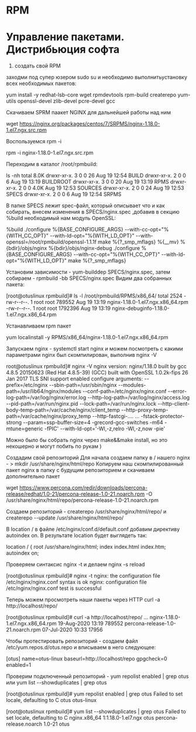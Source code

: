 # RPM
# Управление пакетами. Дистрибьюция софта
1) создать свой RPM

заходми под супер юзером
sudo su
и необходимо выполнитьустановку всех необходимых пакетов:

yum install -y redhat-lsb-core wget rpmdevtools rpm-build createrepo yum-utils openssl-devel zlib-devel pcre-devel gcc

Скачиваем SPRM паакет NGINX для дальнейшей работы над ним

wget https://nginx.org/packages/centos/7/SRPMS/nginx-1.18.0-1.el7.ngx.src.rpm

Воспользуемся rpm -i

rpm -i nginx-1.18.0-1.el7.ngx.src.rpm

Переходим в каталог /root/rpmbuild:

ls -nh
total 8.0K
drwxr-xr-x. 3 0 0 26 Aug 19 12:54 BUILD
drwxr-xr-x. 2 0 0 6 Aug 19 13:19 BUILDROOT
drwxr-xr-x. 3 0 0 20 Aug 19 13:19 RPMS
drwxr-xr-x. 2 0 0 4.0K Aug 19 12:53 SOURCES
drwxr-xr-x. 2 0 0 24 Aug 19 12:53 SPECS
drwxr-xr-x. 2 0 0 6 Aug 19 12:54 SRPMS

В папке SPECS лежит spec-файл, который описывает что и как собирать, внесем изменения в SPECS/nginx.spec ,добавив в секцию %build необходимый нам модуль OpenSSL:

%build ./configure %{BASE_CONFIGURE_ARGS}
--with-cc-opt="%{WITH_CC_OPT}"
--with-ld-opt="%{WITH_LD_OPT}"
--with-openssl=/root/rpmbuild/openssl-1.1.1f make %{?_smp_mflags} %{__mv} %{bdir}/objs/nginx
%{bdir}/objs/nginx-debug ./configure %{BASE_CONFIGURE_ARGS}
--with-cc-opt="%{WITH_CC_OPT}"
--with-ld-opt="%{WITH_LD_OPT}" make %{?_smp_mflags}

Установим зависимости - yum-builddep SPECS/nginx.spec, затем собираем - rpmbuild -bb SPECS/nginx.spec
Видим два собранных пакета:

[root@otuslinux rpmbuild]# ls -l /root/rpmbuild/RPMS/x86_64/
total 2524
-rw-r--r--. 1 root root 789552 Aug 19 13:19 nginx-1.18.0-1.el7.ngx.x86_64.rpm
-rw-r--r--. 1 root root 1792396 Aug 19 13:19 nginx-debuginfo-1.18.0-1.el7.ngx.x86_64.rpm

Устанавливаем rpm пакет

yum localinstall -y RPMS/x86_64/nginx-1.18.0-1.el7.ngx.x86_64.rpm

Запускаем nginx - systemctl start nginx и можем посмотреть с какими параметрами nginx был скомпилирован, выполнив nginx -V

root@otuslinux rpmbuild]# nginx -V
nginx version: nginx/1.18.0 built by gcc 4.8.5 20150623 (Red Hat 4.8.5-39) (GCC) built with OpenSSL 1.0.2k-fips 26 Jan 2017 TLS SNI support enabled configure arguments: --prefix=/etc/nginx --sbin-path=/usr/sbin/nginx --modules-path=/usr/lib64/nginx/modules --conf-path=/etc/nginx/nginx.conf --error-log-path=/var/log/nginx/error.log --http-log-path=/var/log/nginx/access.log --pid-path=/var/run/nginx.pid --lock-path=/var/run/nginx.lock --http-client-body-temp-path=/var/cache/nginx/client_temp --http-proxy-temp-path=/var/cache/nginx/proxy_temp --http-fastcgi-.... ... -fstack-protector-strong --param=ssp-buffer-size=4 -grecord-gcc-switches -m64 -mtune=generic -fPIC' --with-ld-opt='-Wl,-z,relro -Wl,-z,now -pie'

Можно было бы собрать nginx через make&&make install, но это некошерно и могут побить по рукам )

Создадим свой репозиторий
Для начала создаем папку в / нашего nginx - > mkdir /usr/share/nginx/html/repo
Копируем наш скомпилированный пакет nginx в папку с будущим репозиторием и скачиваем дополнительно пакет

wget https://www.percona.com/redir/downloads/percona-release/redhat/1.0-21/percona-release-1.0-21.noarch.rpm -O /usr/share/nginx/html/repo/percona-release-1.0-21.noarch.rpm

Создаем репозиторий - createrepo /usr/share/nginx/html/repo/ и createrepo --update /usr/share/nginx/html/repo/

В location / в файле /etc/nginx/conf.d/default.conf добавим директиву autoindex on. В результате location будет выглядеть так:

location / { root /usr/share/nginx/html; index index.html index.htm; autoindex on;

Проверяем синтаксис nginx -t и делаем nginx -s reload

[root@otuslinux rpmbuild]# nginx -t nginx: the configuration file /etc/nginx/nginx.conf syntax is ok nginx: configuration file /etc/nginx/nginx.conf test is successful

Теперь можем просмотреть наши пакеты через HTTP curl -a http://localhost/repo/

[root@otuslinux rpmbuild]# curl -a http://localhost/repo/
... nginx-1.18.0-1.el7.ngx.x86_64.rpm 19-Aug-2020 13:19 789552
percona-release-1.0-21.noarch.rpm 07-Jul-2020 10:33 17956

Чтобы протестировать репозиторий - создаем файл /etc/yum.repos.d/otus.repo и вписываем в него следующее:

[otus]
name=otus-linux
baseurl=http://localhost/repo
gpgcheck=0
enabled=1

Проверим подключенный репозиторий - yum repolist enabled | grep otus или yum list --showduplicates | grep otus

[root@otuslinux rpmbuild]# yum repolist enabled | grep otus
Failed to set locale, defaulting to C
otus otus-linux

[root@otuslinux rpmbuild]# yum list --showduplicates | grep otus
Failed to set locale, defaulting to C
nginx.x86_64 1:1.18.0-1.el7.ngx otus
percona-release.noarch 1.0-21 otus
